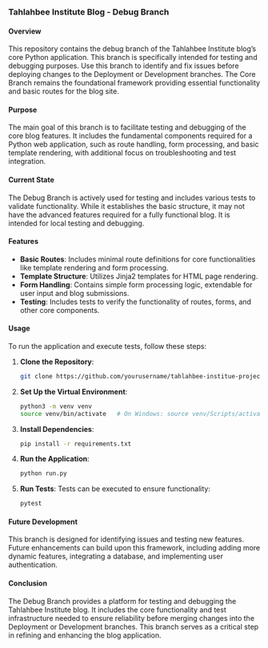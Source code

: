 ### Tahlahbee Institute Blog - Debug Branch

#### Overview
This repository contains the debug branch of the Tahlahbee Institute blog’s core Python application. This branch is specifically intended for testing and debugging purposes. Use this branch to identify and fix issues before deploying changes to the Deployment or Development branches. The Core Branch remains the foundational framework providing essential functionality and basic routes for the blog site.

#### Purpose
The main goal of this branch is to facilitate testing and debugging of the core blog features. It includes the fundamental components required for a Python web application, such as route handling, form processing, and basic template rendering, with additional focus on troubleshooting and test integration.

#### Current State
The Debug Branch is actively used for testing and includes various tests to validate functionality. While it establishes the basic structure, it may not have the advanced features required for a fully functional blog. It is intended for local testing and debugging.

#### Features
- **Basic Routes**: Includes minimal route definitions for core functionalities like template rendering and form processing.
- **Template Structure**: Utilizes Jinja2 templates for HTML page rendering.
- **Form Handling**: Contains simple form processing logic, extendable for user input and blog submissions.
- **Testing**: Includes tests to verify the functionality of routes, forms, and other core components.

#### Usage
To run the application and execute tests, follow these steps:

1. **Clone the Repository**:
   ```bash
   git clone https://github.com/yourusername/tahlahbee-institue-project.git
   ```

2. **Set Up the Virtual Environment**:
   ```bash
   python3 -m venv venv
   source venv/bin/activate   # On Windows: source venv/Scripts/activate
   ```

3. **Install Dependencies**:
   ```bash
   pip install -r requirements.txt
   ```

4. **Run the Application**:
   ```bash
   python run.py
   ```

5. **Run Tests**:
   Tests can be executed to ensure functionality:
   ```bash
   pytest
   ```

#### Future Development
This branch is designed for identifying issues and testing new features. Future enhancements can build upon this framework, including adding more dynamic features, integrating a database, and implementing user authentication.

#### Conclusion
The Debug Branch provides a platform for testing and debugging the Tahlahbee Institute blog. It includes the core functionality and test infrastructure needed to ensure reliability before merging changes into the Deployment or Development branches. This branch serves as a critical step in refining and enhancing the blog application.
